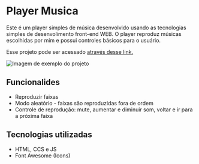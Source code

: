 # Player Musica

<!-- Description -->
Este é um player simples de música desenvolvido usando as tecnologias simples de desenvolimento front-end WEB. O player reproduz músicas escolhidas por mim e possui controles básicos para o usuário.

<!-- Link -->
Esse projeto pode ser acessado [através desse link.][link-projeto]

![Imagem de exemplo do projeto][img-exemplo-projeto]

## Funcionalides
<!-- Functionalities -->
- Reproduzir faixas
- Modo aleatório - faixas são reproduzidas fora de ordem
- Controle de reprodução: mute, aumentar e diminuir som, voltar e ir para a próxima faixa

## Tecnologias utilizadas
<!-- List technologies -->
- HTML, CCS e JS
- Font Awesome (Icons)

<!-- Variables -->
[img-exemplo-projeto]: https://gabriersdev.github.io/player-musica/src/image/exemplo.png
[link-projeto]: https://github.io/gabriersdev/player-musica
